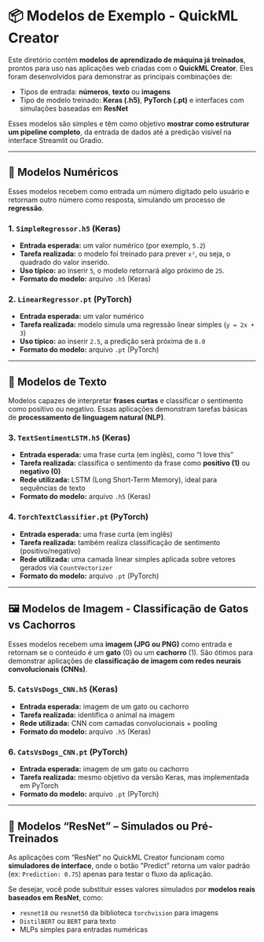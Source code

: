 # 📦 Modelos de Exemplo - QuickML Creator

Este diretório contém **modelos de aprendizado de máquina já treinados**, prontos para uso nas aplicações web criadas com o **QuickML Creator**. Eles foram desenvolvidos para demonstrar as principais combinações de:

- Tipos de entrada: **números**, **texto** ou **imagens**
- Tipo de modelo treinado: **Keras (.h5)**, **PyTorch (.pt)** e interfaces com simulações baseadas em **ResNet**

Esses modelos são simples e têm como objetivo **mostrar como estruturar um pipeline completo**, da entrada de dados até a predição visível na interface Streamlit ou Gradio.

---

## 🔢 Modelos Numéricos

Esses modelos recebem como entrada um número digitado pelo usuário e retornam outro número como resposta, simulando um processo de **regressão**.

### 1. `SimpleRegressor.h5` (Keras)
- **Entrada esperada:** um valor numérico (por exemplo, `5.2`)
- **Tarefa realizada:** o modelo foi treinado para prever `x²`, ou seja, o quadrado do valor inserido.
- **Uso típico:** ao inserir `5`, o modelo retornará algo próximo de `25`.
- **Formato do modelo:** arquivo `.h5` (Keras)

### 2. `LinearRegressor.pt` (PyTorch)
- **Entrada esperada:** um valor numérico
- **Tarefa realizada:** modelo simula uma regressão linear simples (`y = 2x + 3`)
- **Uso típico:** ao inserir `2.5`, a predição será próxima de `8.0`
- **Formato do modelo:** arquivo `.pt` (PyTorch)

---

## 📝 Modelos de Texto

Modelos capazes de interpretar **frases curtas** e classificar o sentimento como positivo ou negativo. Essas aplicações demonstram tarefas básicas de **processamento de linguagem natural (NLP)**.

### 3. `TextSentimentLSTM.h5` (Keras)
- **Entrada esperada:** uma frase curta (em inglês), como “I love this”
- **Tarefa realizada:** classifica o sentimento da frase como **positivo (1)** ou **negativo (0)**
- **Rede utilizada:** LSTM (Long Short-Term Memory), ideal para sequências de texto
- **Formato do modelo:** arquivo `.h5` (Keras)

### 4. `TorchTextClassifier.pt` (PyTorch)
- **Entrada esperada:** uma frase curta (em inglês)
- **Tarefa realizada:** também realiza classificação de sentimento (positivo/negativo)
- **Rede utilizada:** uma camada linear simples aplicada sobre vetores gerados via `CountVectorizer`
- **Formato do modelo:** arquivo `.pt` (PyTorch)

---

## 🖼️ Modelos de Imagem - Classificação de Gatos vs Cachorros

Esses modelos recebem uma **imagem (JPG ou PNG)** como entrada e retornam se o conteúdo é um **gato** (0) ou um **cachorro** (1). São ótimos para demonstrar aplicações de **classificação de imagem com redes neurais convolucionais (CNNs)**.

### 5. `CatsVsDogs_CNN.h5` (Keras)
- **Entrada esperada:** imagem de um gato ou cachorro
- **Tarefa realizada:** identifica o animal na imagem
- **Rede utilizada:** CNN com camadas convolucionais + pooling
- **Formato do modelo:** arquivo `.h5` (Keras)

### 6. `CatsVsDogs_CNN.pt` (PyTorch)
- **Entrada esperada:** imagem de um gato ou cachorro
- **Tarefa realizada:** mesmo objetivo da versão Keras, mas implementada em PyTorch
- **Formato do modelo:** arquivo `.pt` (PyTorch)

---

## 🧠 Modelos “ResNet” – Simulados ou Pré-Treinados

As aplicações com “ResNet” no QuickML Creator funcionam como **simuladores de interface**, onde o botão "Predict" retorna um valor padrão (ex: `Prediction: 0.75`) apenas para testar o fluxo da aplicação.

Se desejar, você pode substituir esses valores simulados por **modelos reais baseados em ResNet**, como:

- `resnet18` ou `resnet50` da biblioteca `torchvision` para imagens
- `DistilBERT` ou `BERT` para texto
- MLPs simples para entradas numéricas
